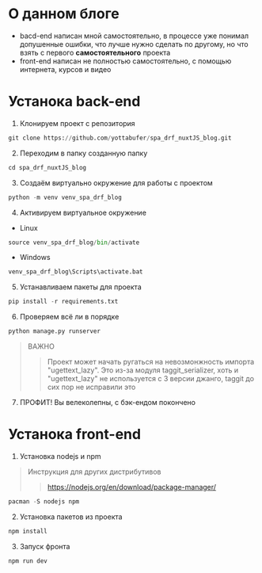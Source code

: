 # О данном блоге

* bacd-end написан мной самостоятельно, в процессе уже понимал допушенные ошибки, что лучше нужно сделать по другому, но что взять с первого **самостоятельного** проекта
* front-end написан не полностью самостоятельно, с помощью интернета, курсов и видео

# Устанока back-end
1. Клонируем проект с репозитория
```python
git clone https://github.com/yottabufer/spa_drf_nuxtJS_blog.git
```
2. Переходим в папку созданную папку
```python
cd spa_drf_nuxtJS_blog
```
3. Создаём виртуально окружение для работы с проектом
```python
python -m venv venv_spa_drf_blog
```
4. Активируем виртуальное окружение
	
+ Linux
```python
source venv_spa_drf_blog/bin/activate
```
+ Windows
```python
venv_spa_drf_blog\Scripts\activate.bat 
```
5. Устанавливаем пакеты для проекта
```python
pip install -r requirements.txt
```
6. Проверяем всё ли в порядке
```python
python manage.py runserver
```
> ВАЖНО
>> Проект может начать ругаться на невозмонжность импорта "ugettext_lazy". Это из-за модуля taggit_serializer, хоть и "ugettext_lazy" не используется с 3 версии джанго, taggit до сих пор не исправили это
7. ПРОФИТ! Вы велеколепны, с бэк-ендом покончено

# Устанока front-end

1. Установка nodejs и npm
> Инструкция для других дистрибутивов
>> https://nodejs.org/en/download/package-manager/
```python
pacman -S nodejs npm
```
2. Установка пакетов из проекта
```python
npm install
```
3. Запуск фронта
```python
npm run dev
```
